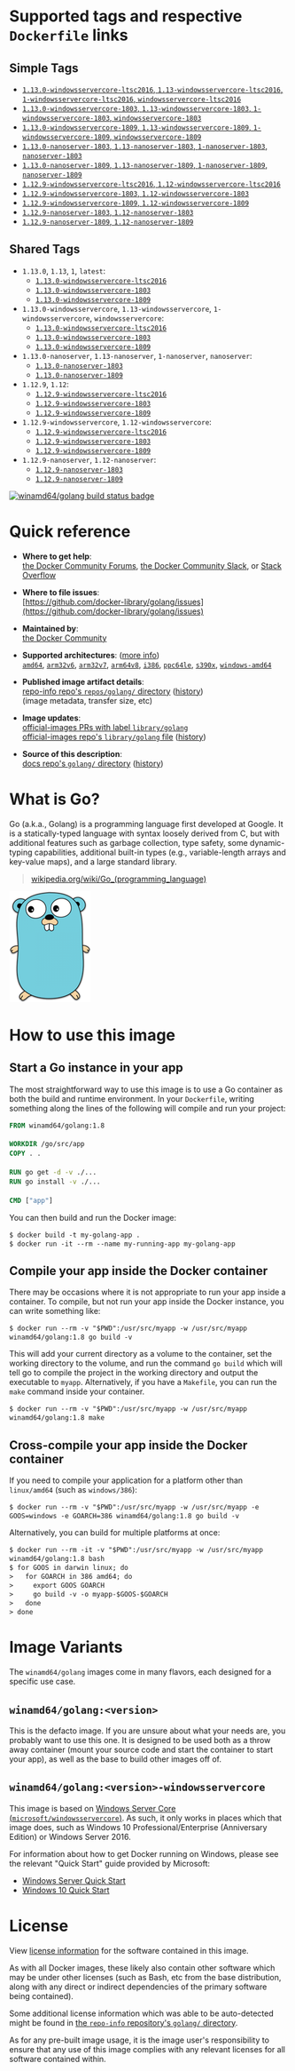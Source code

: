 <!--

********************************************************************************

WARNING:

    DO NOT EDIT "golang/README.md"

    IT IS AUTO-GENERATED

    (from the other files in "golang/" combined with a set of templates)

********************************************************************************

-->

# Supported tags and respective `Dockerfile` links

## Simple Tags

-	[`1.13.0-windowsservercore-ltsc2016`, `1.13-windowsservercore-ltsc2016`, `1-windowsservercore-ltsc2016`, `windowsservercore-ltsc2016`](https://github.com/docker-library/golang/blob/963918ca305e07a1570c065eaa7ee58fc4c9c6ce/1.13/windows/windowsservercore-ltsc2016/Dockerfile)
-	[`1.13.0-windowsservercore-1803`, `1.13-windowsservercore-1803`, `1-windowsservercore-1803`, `windowsservercore-1803`](https://github.com/docker-library/golang/blob/963918ca305e07a1570c065eaa7ee58fc4c9c6ce/1.13/windows/windowsservercore-1803/Dockerfile)
-	[`1.13.0-windowsservercore-1809`, `1.13-windowsservercore-1809`, `1-windowsservercore-1809`, `windowsservercore-1809`](https://github.com/docker-library/golang/blob/963918ca305e07a1570c065eaa7ee58fc4c9c6ce/1.13/windows/windowsservercore-1809/Dockerfile)
-	[`1.13.0-nanoserver-1803`, `1.13-nanoserver-1803`, `1-nanoserver-1803`, `nanoserver-1803`](https://github.com/docker-library/golang/blob/2909cfd3ecb769671eb8222eaf9a782a6aed024d/1.13/windows/nanoserver-1803/Dockerfile)
-	[`1.13.0-nanoserver-1809`, `1.13-nanoserver-1809`, `1-nanoserver-1809`, `nanoserver-1809`](https://github.com/docker-library/golang/blob/2909cfd3ecb769671eb8222eaf9a782a6aed024d/1.13/windows/nanoserver-1809/Dockerfile)
-	[`1.12.9-windowsservercore-ltsc2016`, `1.12-windowsservercore-ltsc2016`](https://github.com/docker-library/golang/blob/963918ca305e07a1570c065eaa7ee58fc4c9c6ce/1.12/windows/windowsservercore-ltsc2016/Dockerfile)
-	[`1.12.9-windowsservercore-1803`, `1.12-windowsservercore-1803`](https://github.com/docker-library/golang/blob/963918ca305e07a1570c065eaa7ee58fc4c9c6ce/1.12/windows/windowsservercore-1803/Dockerfile)
-	[`1.12.9-windowsservercore-1809`, `1.12-windowsservercore-1809`](https://github.com/docker-library/golang/blob/963918ca305e07a1570c065eaa7ee58fc4c9c6ce/1.12/windows/windowsservercore-1809/Dockerfile)
-	[`1.12.9-nanoserver-1803`, `1.12-nanoserver-1803`](https://github.com/docker-library/golang/blob/2f6469ffe955721dd25e4cbb3013506659998aad/1.12/windows/nanoserver-1803/Dockerfile)
-	[`1.12.9-nanoserver-1809`, `1.12-nanoserver-1809`](https://github.com/docker-library/golang/blob/2f6469ffe955721dd25e4cbb3013506659998aad/1.12/windows/nanoserver-1809/Dockerfile)

## Shared Tags

-	`1.13.0`, `1.13`, `1`, `latest`:
	-	[`1.13.0-windowsservercore-ltsc2016`](https://github.com/docker-library/golang/blob/963918ca305e07a1570c065eaa7ee58fc4c9c6ce/1.13/windows/windowsservercore-ltsc2016/Dockerfile)
	-	[`1.13.0-windowsservercore-1803`](https://github.com/docker-library/golang/blob/963918ca305e07a1570c065eaa7ee58fc4c9c6ce/1.13/windows/windowsservercore-1803/Dockerfile)
	-	[`1.13.0-windowsservercore-1809`](https://github.com/docker-library/golang/blob/963918ca305e07a1570c065eaa7ee58fc4c9c6ce/1.13/windows/windowsservercore-1809/Dockerfile)
-	`1.13.0-windowsservercore`, `1.13-windowsservercore`, `1-windowsservercore`, `windowsservercore`:
	-	[`1.13.0-windowsservercore-ltsc2016`](https://github.com/docker-library/golang/blob/963918ca305e07a1570c065eaa7ee58fc4c9c6ce/1.13/windows/windowsservercore-ltsc2016/Dockerfile)
	-	[`1.13.0-windowsservercore-1803`](https://github.com/docker-library/golang/blob/963918ca305e07a1570c065eaa7ee58fc4c9c6ce/1.13/windows/windowsservercore-1803/Dockerfile)
	-	[`1.13.0-windowsservercore-1809`](https://github.com/docker-library/golang/blob/963918ca305e07a1570c065eaa7ee58fc4c9c6ce/1.13/windows/windowsservercore-1809/Dockerfile)
-	`1.13.0-nanoserver`, `1.13-nanoserver`, `1-nanoserver`, `nanoserver`:
	-	[`1.13.0-nanoserver-1803`](https://github.com/docker-library/golang/blob/2909cfd3ecb769671eb8222eaf9a782a6aed024d/1.13/windows/nanoserver-1803/Dockerfile)
	-	[`1.13.0-nanoserver-1809`](https://github.com/docker-library/golang/blob/2909cfd3ecb769671eb8222eaf9a782a6aed024d/1.13/windows/nanoserver-1809/Dockerfile)
-	`1.12.9`, `1.12`:
	-	[`1.12.9-windowsservercore-ltsc2016`](https://github.com/docker-library/golang/blob/963918ca305e07a1570c065eaa7ee58fc4c9c6ce/1.12/windows/windowsservercore-ltsc2016/Dockerfile)
	-	[`1.12.9-windowsservercore-1803`](https://github.com/docker-library/golang/blob/963918ca305e07a1570c065eaa7ee58fc4c9c6ce/1.12/windows/windowsservercore-1803/Dockerfile)
	-	[`1.12.9-windowsservercore-1809`](https://github.com/docker-library/golang/blob/963918ca305e07a1570c065eaa7ee58fc4c9c6ce/1.12/windows/windowsservercore-1809/Dockerfile)
-	`1.12.9-windowsservercore`, `1.12-windowsservercore`:
	-	[`1.12.9-windowsservercore-ltsc2016`](https://github.com/docker-library/golang/blob/963918ca305e07a1570c065eaa7ee58fc4c9c6ce/1.12/windows/windowsservercore-ltsc2016/Dockerfile)
	-	[`1.12.9-windowsservercore-1803`](https://github.com/docker-library/golang/blob/963918ca305e07a1570c065eaa7ee58fc4c9c6ce/1.12/windows/windowsservercore-1803/Dockerfile)
	-	[`1.12.9-windowsservercore-1809`](https://github.com/docker-library/golang/blob/963918ca305e07a1570c065eaa7ee58fc4c9c6ce/1.12/windows/windowsservercore-1809/Dockerfile)
-	`1.12.9-nanoserver`, `1.12-nanoserver`:
	-	[`1.12.9-nanoserver-1803`](https://github.com/docker-library/golang/blob/2f6469ffe955721dd25e4cbb3013506659998aad/1.12/windows/nanoserver-1803/Dockerfile)
	-	[`1.12.9-nanoserver-1809`](https://github.com/docker-library/golang/blob/2f6469ffe955721dd25e4cbb3013506659998aad/1.12/windows/nanoserver-1809/Dockerfile)

[![winamd64/golang build status badge](https://img.shields.io/jenkins/s/https/doi-janky.infosiftr.net/job/multiarch/job/windows-amd64/job/golang.svg?label=winamd64/golang%20%20build%20job)](https://doi-janky.infosiftr.net/job/multiarch/job/windows-amd64/job/golang/)

# Quick reference

-	**Where to get help**:  
	[the Docker Community Forums](https://forums.docker.com/), [the Docker Community Slack](https://blog.docker.com/2016/11/introducing-docker-community-directory-docker-community-slack/), or [Stack Overflow](https://stackoverflow.com/search?tab=newest&q=docker)

-	**Where to file issues**:  
	[https://github.com/docker-library/golang/issues](https://github.com/docker-library/golang/issues)

-	**Maintained by**:  
	[the Docker Community](https://github.com/docker-library/golang)

-	**Supported architectures**: ([more info](https://github.com/docker-library/official-images#architectures-other-than-amd64))  
	[`amd64`](https://hub.docker.com/r/amd64/golang/), [`arm32v6`](https://hub.docker.com/r/arm32v6/golang/), [`arm32v7`](https://hub.docker.com/r/arm32v7/golang/), [`arm64v8`](https://hub.docker.com/r/arm64v8/golang/), [`i386`](https://hub.docker.com/r/i386/golang/), [`ppc64le`](https://hub.docker.com/r/ppc64le/golang/), [`s390x`](https://hub.docker.com/r/s390x/golang/), [`windows-amd64`](https://hub.docker.com/r/winamd64/golang/)

-	**Published image artifact details**:  
	[repo-info repo's `repos/golang/` directory](https://github.com/docker-library/repo-info/blob/master/repos/golang) ([history](https://github.com/docker-library/repo-info/commits/master/repos/golang))  
	(image metadata, transfer size, etc)

-	**Image updates**:  
	[official-images PRs with label `library/golang`](https://github.com/docker-library/official-images/pulls?q=label%3Alibrary%2Fgolang)  
	[official-images repo's `library/golang` file](https://github.com/docker-library/official-images/blob/master/library/golang) ([history](https://github.com/docker-library/official-images/commits/master/library/golang))

-	**Source of this description**:  
	[docs repo's `golang/` directory](https://github.com/docker-library/docs/tree/master/golang) ([history](https://github.com/docker-library/docs/commits/master/golang))

# What is Go?

Go (a.k.a., Golang) is a programming language first developed at Google. It is a statically-typed language with syntax loosely derived from C, but with additional features such as garbage collection, type safety, some dynamic-typing capabilities, additional built-in types (e.g., variable-length arrays and key-value maps), and a large standard library.

> [wikipedia.org/wiki/Go_(programming_language)](http://en.wikipedia.org/wiki/Go_%28programming_language%29)

![logo](https://raw.githubusercontent.com/docker-library/docs/01c12653951b2fe592c1f93a13b4e289ada0e3a1/golang/logo.png)

# How to use this image

## Start a Go instance in your app

The most straightforward way to use this image is to use a Go container as both the build and runtime environment. In your `Dockerfile`, writing something along the lines of the following will compile and run your project:

```dockerfile
FROM winamd64/golang:1.8

WORKDIR /go/src/app
COPY . .

RUN go get -d -v ./...
RUN go install -v ./...

CMD ["app"]
```

You can then build and run the Docker image:

```console
$ docker build -t my-golang-app .
$ docker run -it --rm --name my-running-app my-golang-app
```

## Compile your app inside the Docker container

There may be occasions where it is not appropriate to run your app inside a container. To compile, but not run your app inside the Docker instance, you can write something like:

```console
$ docker run --rm -v "$PWD":/usr/src/myapp -w /usr/src/myapp winamd64/golang:1.8 go build -v
```

This will add your current directory as a volume to the container, set the working directory to the volume, and run the command `go build` which will tell go to compile the project in the working directory and output the executable to `myapp`. Alternatively, if you have a `Makefile`, you can run the `make` command inside your container.

```console
$ docker run --rm -v "$PWD":/usr/src/myapp -w /usr/src/myapp winamd64/golang:1.8 make
```

## Cross-compile your app inside the Docker container

If you need to compile your application for a platform other than `linux/amd64` (such as `windows/386`):

```console
$ docker run --rm -v "$PWD":/usr/src/myapp -w /usr/src/myapp -e GOOS=windows -e GOARCH=386 winamd64/golang:1.8 go build -v
```

Alternatively, you can build for multiple platforms at once:

```console
$ docker run --rm -it -v "$PWD":/usr/src/myapp -w /usr/src/myapp winamd64/golang:1.8 bash
$ for GOOS in darwin linux; do
>   for GOARCH in 386 amd64; do
>     export GOOS GOARCH
>     go build -v -o myapp-$GOOS-$GOARCH
>   done
> done
```

# Image Variants

The `winamd64/golang` images come in many flavors, each designed for a specific use case.

## `winamd64/golang:<version>`

This is the defacto image. If you are unsure about what your needs are, you probably want to use this one. It is designed to be used both as a throw away container (mount your source code and start the container to start your app), as well as the base to build other images off of.

## `winamd64/golang:<version>-windowsservercore`

This image is based on [Windows Server Core (`microsoft/windowsservercore`)](https://hub.docker.com/r/microsoft/windowsservercore/). As such, it only works in places which that image does, such as Windows 10 Professional/Enterprise (Anniversary Edition) or Windows Server 2016.

For information about how to get Docker running on Windows, please see the relevant "Quick Start" guide provided by Microsoft:

-	[Windows Server Quick Start](https://msdn.microsoft.com/en-us/virtualization/windowscontainers/quick_start/quick_start_windows_server)
-	[Windows 10 Quick Start](https://msdn.microsoft.com/en-us/virtualization/windowscontainers/quick_start/quick_start_windows_10)

# License

View [license information](http://golang.org/LICENSE) for the software contained in this image.

As with all Docker images, these likely also contain other software which may be under other licenses (such as Bash, etc from the base distribution, along with any direct or indirect dependencies of the primary software being contained).

Some additional license information which was able to be auto-detected might be found in [the `repo-info` repository's `golang/` directory](https://github.com/docker-library/repo-info/tree/master/repos/golang).

As for any pre-built image usage, it is the image user's responsibility to ensure that any use of this image complies with any relevant licenses for all software contained within.

